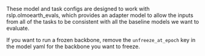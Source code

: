 These model and task configs are designed to work with rslp.olmoearth_evals, which
provides an adapter model to allow the inputs from all of the tasks to be consistent
with all the baseline models we want to evaluate.

If you want to run a frozen backbone, remove the `unfreeze_at_epoch` key in the model yaml for the backbone you want to freeze.
